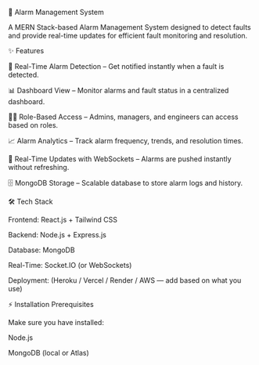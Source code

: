 🚨 Alarm Management System

A MERN Stack-based Alarm Management System designed to detect faults and provide real-time updates for efficient fault monitoring and resolution.

✨ Features

🔔 Real-Time Alarm Detection – Get notified instantly when a fault is detected.

📊 Dashboard View – Monitor alarms and fault status in a centralized dashboard.

👩‍💻 Role-Based Access – Admins, managers, and engineers can access based on roles.

📈 Alarm Analytics – Track alarm frequency, trends, and resolution times.

🔄 Real-Time Updates with WebSockets – Alarms are pushed instantly without refreshing.

🗄️ MongoDB Storage – Scalable database to store alarm logs and history.

🛠️ Tech Stack

Frontend: React.js + Tailwind CSS

Backend: Node.js + Express.js

Database: MongoDB

Real-Time: Socket.IO (or WebSockets)

Deployment: (Heroku / Vercel / Render / AWS — add based on what you use)

⚡ Installation
Prerequisites

Make sure you have installed:

Node.js

MongoDB
 (local or Atlas)
